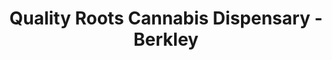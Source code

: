 ---
title: "Quality Roots Cannabis Dispensary - Berkley"
url: /berkley/quality-roots-cannabis-dispensary-berkley/
shop: cannabis
---